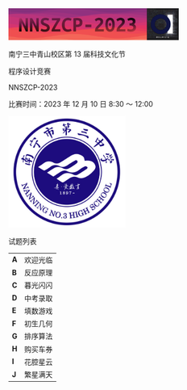 <img src="./assets/head.png" style="zoom:33%;" />

<p class = "title"> 南宁三中青山校区第 13 届科技文化节 </p>
<p class = "title"> 程序设计竞赛 </p>
<p class = "semititle"> NNSZCP-2023 </p>
<p class = "time"> 比赛时间：2023 年 12 月 10 日 8:30 ～ 12:00 </p>

<img src="./assets/nnsz_icon.png" alt="nnsz_icon" style="zoom:40%;" />

<p class = "problem"> 试题列表 </p>

<table>
  <tr>
    <td><b>A</b></td>
    <td>欢迎光临</td>
  </tr>
  <tr>
    <td><b>B</b></td>
    <td>反应原理</td>
  </tr>
  <tr>
    <td><b>C</b></td>
    <td>暮光闪闪</td>
  </tr>
  <tr>
    <td><b>D</b></td>
    <td>中考录取</td>
  </tr>
  <tr>
    <td><b>E</b></td>
    <td>填数游戏</td>
  </tr>
  <tr>
    <td><b>F</b></td>
    <td>初生几何</td>
  </tr>
  <tr>
    <td><b>G</b></td>
    <td>排序算法</td>
  </tr>
  <tr>
    <td><b>H</b></td>
    <td>购买车券</td>
  </tr>
  <tr>
    <td><b>I</b></td>
    <td>花腔星云</td>
  </tr>
  <tr>
    <td><b>J</b></td>
    <td>繁星满天</td>
  </tr>
</table>